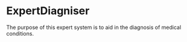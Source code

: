 # ExpertDiagniser
The purpose of this expert system is to aid in the diagnosis of medical conditions.
